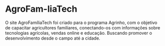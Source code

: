 # AgroFam-liaTech
O site AgroFamíliaTech foi criado para o programa Agrinho, com o objetivo de capacitar agricultores familiares, conectando-os com informações sobre tecnologias agrícolas, vendas online e educação. Buscando promover o desenvolvimento desde o campo até a cidade.
